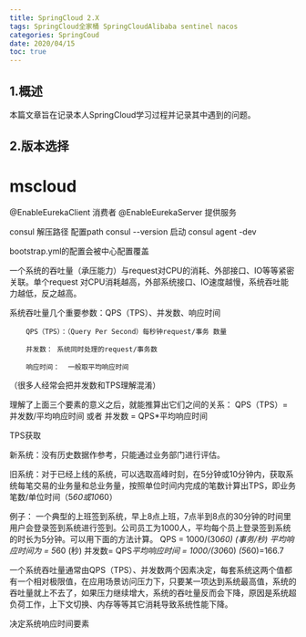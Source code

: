 ```yaml
---
title: SpringCloud 2.X
tags: SpringCloud全家桶 SpringCloudAlibaba sentinel nacos 
categories: SpringCoud
date: 2020/04/15
toc: true
---
```


## 1.概述

本篇文章旨在记录本人SpringCloud学习过程并记录其中遇到的问题。

## 2.版本选择



# mscloud

@EnableEurekaClient 消费者
@EnableEurekaServer 提供服务

consul 解压路径 配置path
consul --version
启动 consul agent -dev


bootstrap.yml的配置会被中心配置覆盖

一个系统的吞吐量（承压能力）与request对CPU的消耗、外部接口、IO等等紧密关联。单个request 对CPU消耗越高，外部系统接口、IO速度越慢，系统吞吐能力越低，反之越高。

系统吞吐量几个重要参数：QPS（TPS）、并发数、响应时间

        QPS（TPS）：（Query Per Second）每秒钟request/事务 数量
    
        并发数： 系统同时处理的request/事务数
    
        响应时间：  一般取平均响应时间

（很多人经常会把并发数和TPS理解混淆）

理解了上面三个要素的意义之后，就能推算出它们之间的关系：
QPS（TPS）= 并发数/平均响应时间    或者   并发数 = QPS*平均响应时间

TPS获取

新系统：没有历史数据作参考，只能通过业务部门进行评估。

旧系统：对于已经上线的系统，可以选取高峰时刻，在5分钟或10分钟内，获取系统每笔交易的业务量和总业务量，按照单位时间内完成的笔数计算出TPS，即业务笔数/单位时间（5*60或10*60）

例子：
        一个典型的上班签到系统，早上8点上班，7点半到8点的30分钟的时间里用户会登录签到系统进行签到。公司员工为1000人，平均每个员上登录签到系统的时长为5分钟。可以用下面的方法计算。
QPS = 1000/(30*60)  (事务/秒)
平均响应时间为 = 5*60  (秒)
并发数= QPS*平均响应时间 = 1000/(30*60) *(5*60)=166.7

一个系统吞吐量通常由QPS（TPS）、并发数两个因素决定，每套系统这两个值都有一个相对极限值，在应用场景访问压力下，只要某一项达到系统最高值，系统的吞吐量就上不去了，如果压力继续增大，系统的吞吐量反而会下降，原因是系统超负荷工作，上下文切换、内存等等其它消耗导致系统性能下降。

决定系统响应时间要素